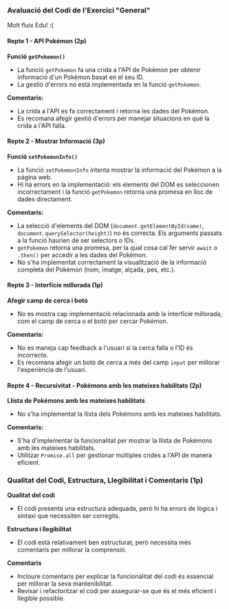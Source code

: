 ### Avaluació del Codi de l'Exercici "General"

Molt fluix Edu! :(

#### Repte 1 - API Pokémon (2p)

**Funció `getPokemon()`**

- La funció `getPokemon` fa una crida a l'API de Pokémon per obtenir informació d'un Pokémon basat en el seu ID.
- La gestió d'errors no està implementada en la funció `getPokemon`.

**Comentaris:**

- La crida a l'API es fa correctament i retorna les dades del Pokémon.
- Es recomana afegir gestió d'errors per manejar situacions en què la crida a l'API falla.

#### Repte 2 - Mostrar Informació (3p)

**Funció `setPokemonInfo()`**

- La funció `setPokemonInfo` intenta mostrar la informació del Pokémon a la pàgina web.
- Hi ha errors en la implementació: els elements del DOM es seleccionen incorrectament i la funció `getPokemon` retorna una promesa en lloc de dades directament.

**Comentaris:**

- La selecció d'elements del DOM (`document.getElementById(name)`, `document.querySelector(height)`) no és correcta. Els arguments passats a la funció haurien de ser selectors o IDs.
- `getPokemon` retorna una promesa, per la qual cosa cal fer servir `await` o `.then()` per accedir a les dades del Pokémon.
- No s'ha implementat correctament la visualització de la informació completa del Pokémon (nom, imatge, alçada, pes, etc.).

#### Repte 3 - Interfície millorada (1p)

**Afegir camp de cerca i botó**

- No es mostra cap implementació relacionada amb la interfície millorada, com el camp de cerca o el botó per cercar Pokémon.

**Comentaris:**

- No es maneja cap feedback a l'usuari si la cerca falla o l'ID és incorrecte.
- Es recomana afegir un botó de cerca a més del camp `input` per millorar l'experiència de l'usuari.

#### Repte 4 - Recursivitat - Pokémons amb les mateixes habilitats (2p)

**Llista de Pokémons amb les mateixes habilitats**

- No s'ha implementat la llista dels Pokémons amb les mateixes habilitats.

**Comentaris:**

- S'ha d'implementar la funcionalitat per mostrar la llista de Pokémons amb les mateixes habilitats.
- Utilitzar `Promise.all` per gestionar múltiples crides a l'API de manera eficient.

### Qualitat del Codi, Estructura, Llegibilitat i Comentaris (1p)

**Qualitat del codi**

- El codi presenta una estructura adequada, però hi ha errors de lògica i sintaxi que necessiten ser corregits.

**Estructura i llegibilitat**

- El codi està relativament ben estructurat, però necessita més comentaris per millorar la comprensió.

**Comentaris**

- Incloure comentaris per explicar la funcionalitat del codi és essencial per millorar la seva mantenibilitat.
- Revisar i refactoritzar el codi per assegurar-se que és el més eficient i llegible possible.
